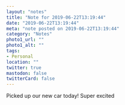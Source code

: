 ```yaml
---
layout: "notes"
title: "Note for 2019-06-22T13:19:44"
date: "2019-06-22T13:19:44"
meta: "note posted on 2019-06-22T13:19:44"
category: "Notes"
photo1_url: ""
photo1_alt: ""
tags:
- Personal
location: ""
twitter: true
mastodon: false
twitterCard: false
---
```

Picked up our new car today! Super excited
